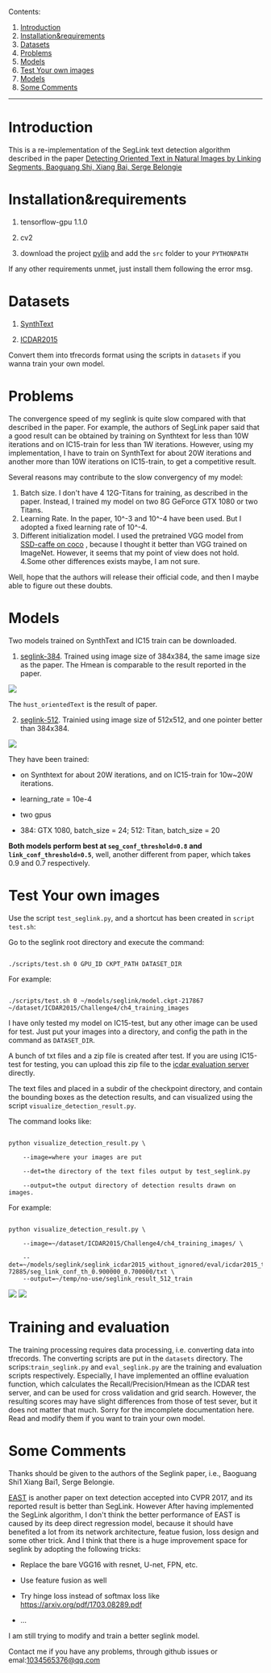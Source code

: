 Contents:
1. [Introduction](https://github.com/dengdan/seglink#introduction)
2. [Installation&requirements](https://github.com/dengdan/seglink#installationrequirements)
3. [Datasets](https://github.com/dengdan/seglink#datasets)
3. [Problems](https://github.com/dengdan/seglink#problems)
5. [Models](https://github.com/dengdan/seglink#models)
4. [Test Your own images](https://github.com/dengdan/seglink#test-your-own-images)
5. [Models](https://github.com/dengdan/seglink#training-and-evaluation)
5. [Some Comments](https://github.com/dengdan/seglink#some-comments)
<hr>

# Introduction

This is a re-implementation of the SegLink text detection algorithm described in the paper [Detecting Oriented Text in Natural Images by Linking Segments, Baoguang Shi, Xiang Bai, Serge Belongie](https://arxiv.org/abs/1703.06520)



# Installation&requirements

1. tensorflow-gpu 1.1.0

2. cv2

3. download the project [pylib](https://github.com/dengdan/pylib) and add the `src` folder to your `PYTHONPATH`



If any other requirements unmet, just install them following the error msg.



# Datasets

1. [SynthText](http://www.robots.ox.ac.uk/~vgg/data/scenetext/)

2. [ICDAR2015](http://rrc.cvc.uab.es/?ch=4&com=downloads)

Convert them into tfrecords format using the scripts in `datasets` if you wanna train your own model.



# Problems

The convergence speed of my seglink is quite slow compared with that described in the paper.  For example, the authors of SegLink paper said that a good result can be obtained by training on Synthtext for less than 10W iterations and on IC15-train for less than 1W iterations. However, using my implementation, I have to train on SynthText for about 20W iterations and another more than 10W iterations on IC15-train, to get a competitive result.

Several reasons may contribute to the slow convergency of my model:

1. Batch size. I don't have 4 12G-Titans for training, as described in the paper.  Instead, I trained my model on two 8G GeForce GTX 1080 or two Titans. 
2. Learning Rate. In the paper, 10^-3 and 10^-4 have been used. But I adopted a fixed learning rate of 10^-4.
3. Different initialization model. I used the pretrained VGG model from [SSD-caffe on coco](https://github.com/dengdan/ssd-caffe) , because I thought it better than VGG trained on ImageNet. However, it seems  that my point of view does not hold.
4.Some other differences exists maybe, I am not sure.

Well, hope that the authors will release their official code, and then I maybe able to figure out these doubts.


# Models

Two models trained on SynthText and IC15 train can be downloaded. 

1. [seglink-384](https://pan.baidu.com/s/1slqaYux). Trained using image size of  384x384, the same image size as the paper. The  Hmean is comparable to the result reported in the paper. 

![](http://fromwiz.com/share/resources/b3a92ec9-764c-470f-89a9-958c7cdeea1f/index_files/490589735.png)

The `hust_orientedText` is the result of paper.

2. [seglink-512](https://pan.baidu.com/s/1slqaYux). Trainied using image size of 512x512,  and one pointer better than 384x384. 

![](http://fromwiz.com/share/resources/0f0c6085-322f-46bc-8535-9fed33620997/index_files/1569377909.png)



They have been trained:

* on Synthtext for about 20W iterations, and on IC15-train for 10w~20W iterations. 

* learning_rate = 10e-4

* two gpus

* 384: GTX 1080, batch_size = 24; 512: Titan, batch_size = 20

**Both models perform best at `seg_conf_threshold=0.8` and `link_conf_threshold=0.5`**, well, another different from paper, which takes 0.9 and 0.7 respectively.

# Test Your own images

Use the script `test_seglink.py`,  and a shortcut has been created in `script test.sh`:

Go to the seglink root directory and execute the command:

```

./scripts/test.sh 0 GPU_ID CKPT_PATH DATASET_DIR

```

For example:

```

./scripts/test.sh 0 ~/models/seglink/model.ckpt-217867  ~/dataset/ICDAR2015/Challenge4/ch4_training_images

```

I have only tested my model on IC15-test, but any other image can be used for test. Just put your images into a directory, and config the path in the command as `DATASET_DIR`.

A bunch of txt files and a zip file is created after test. If you are using IC15-test for testing, you can upload this zip file to the [icdar evaluation server](http://rrc.cvc.uab.es/) directly.



The text files and placed in a subdir of the checkpoint directory, and contain the bounding boxes as the detection results, and can visualized using the script `visualize_detection_result.py`.

The command looks like:

```

python visualize_detection_result.py \

    --image=where your images are put

    --det=the directory of the text files output by test_seglink.py

    --output=the output directory of detection results drawn on images.

```

For example:

```

python visualize_detection_result.py \

    --image=~/dataset/ICDAR2015/Challenge4/ch4_training_images/ \

    --det=~/models/seglink/seglink_icdar2015_without_ignored/eval/icdar2015_train/model.ckpt-72885/seg_link_conf_th_0.900000_0.700000/txt \
    --output=~/temp/no-use/seglink_result_512_train

```

![](https://github.com/dengdan/seglink/blob/master/img_10_pred.jpg?raw=true)
![](https://github.com/dengdan/seglink/blob/master/img_31_pred.jpg?raw=true)

# Training and evaluation

The training processing requires data processing, i.e. converting data into tfrecords. The converting scripts are put in the `datasets` directory. The scrips:`train_seglink.py` and `eval_seglink.py` are the training and evaluation scripts respectively. Especially, I have implemented an offline evaluation function, which calculates the Recall/Precision/Hmean as the ICDAR test server, and can be used for cross validation and grid search.  However, the resulting scores may have slight differences from those of test sever, but it does not matter that much. 
Sorry for the imcomplete documentation here. Read and modify them if you want to train your own model. 



# Some Comments

Thanks should be given to the authors of the Seglink paper, i.e., Baoguang Shi1 Xiang Bai1, Serge Belongie.


[EAST](https://arxiv.org/abs/1704.03155) is another paper on text detection accepted into CVPR 2017, and its reported result is better than SegLink. However After having implemented the SegLink algorithm, I don't think the better performance of EAST is caused by its deep direct regression model, because it should have benefited a lot from its network architecture, featue fusion, loss design and some other trick. And I think that there is a huge improvement space for seglink by adopting the following tricks:

* Replace the bare VGG16 with resnet, U-net, FPN, etc.

* Use feature fusion as well

* Try hinge loss instead of softmax loss like https://arxiv.org/pdf/1703.08289.pdf

* ...


I am still trying to modify and train a better seglink model. 

Contact me if you have any problems, through github issues or emal:1034565376@qq.com



